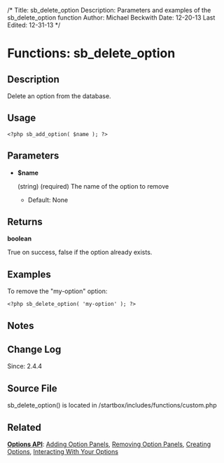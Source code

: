 /*
Title: sb_delete_option
Description: Parameters and examples of the sb_delete_option function
Author: Michael Beckwith
Date: 12-20-13
Last Edited: 12-31-13
 */

# Functions: sb_delete_option

## Description

Delete an option from the database.

## Usage

	<?php sb_add_option( $name ); ?>

## Parameters

* **$name**

    (string) (required) The name of the option to remove

	* Default: None

## Returns

**boolean**

True on success, false if the option already exists.

## Examples

To remove the "my-option" option:

	<?php sb_delete_option( 'my-option' ); ?>

## Notes

## Change Log

Since: 2.4.4

## Source File

sb_delete_option() is located in /startbox/includes/functions/custom.php

## Related

**[Options API](http://docs.wpstartbox.com/Options_API)**: [Adding Option Panels](http://docs.wpstartbox.com/Functions:sb_register_settings), [Removing Option Panels](http://docs.wpstartbox.com/Functions:sb_unregister_settings), [Creating Options](http://docs.wpstartbox.com/Options_API:Creating_Options), [Interacting With Your Options](http://docs.wpstartbox.com/Options_API#Interacting_With_Your_Options)
